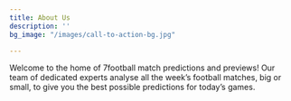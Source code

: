 ```yaml
---
title: About Us
description: ''
bg_image: "/images/call-to-action-bg.jpg"

---
```

Welcome to the home of 7football match predictions and previews! Our team of dedicated experts analyse all the week’s football matches, big or small, to give you the best possible predictions for today’s games.